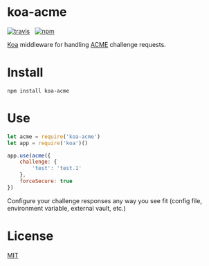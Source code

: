 # koa-acme

[![travis](http://img.shields.io/travis/simonratner/koa-acme/master.svg?style=flat-square)](https://travis-ci.org/simonratner/koa-acme) &nbsp;
[![npm](http://img.shields.io/npm/v/koa-acme.svg?style=flat-square)](https://www.npmjs.org/package/koa-acme)

[Koa](http://koajs.in) middleware for handling [ACME](https://github.com/ietf-wg-acme/acme) challenge requests.

# Install

```
npm install koa-acme
```

# Use

```javascript
let acme = require('koa-acme')
let app = require('koa')()

app.use(acme({
    challenge: {
        'test': 'test.1'
    },
    forceSecure: true
})
```

Configure your challenge responses any way you see fit (config file,
environment variable, external vault, etc.)

# License

[MIT](LICENSE)
